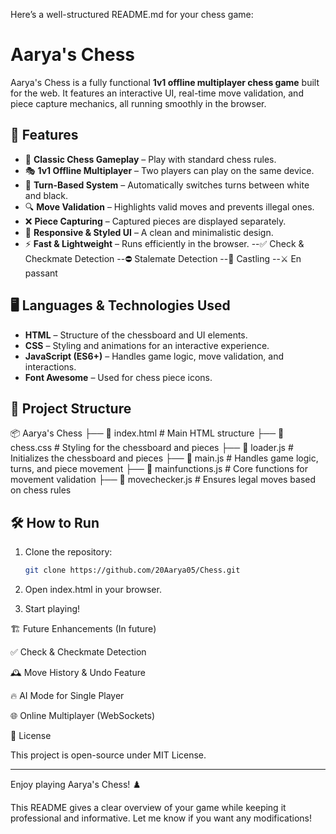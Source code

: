 Here’s a well-structured README.md for your chess game:

# Aarya's Chess

Aarya's Chess is a fully functional **1v1 offline multiplayer chess game** built for the web. It features an interactive UI, real-time move validation, and piece capture mechanics, all running smoothly in the browser.

## 🚀 Features

- 🏁 **Classic Chess Gameplay** – Play with standard chess rules.
- 🎭 **1v1 Offline Multiplayer** – Two players can play on the same device.
- 🔄 **Turn-Based System** – Automatically switches turns between white and black.
- 🔍 **Move Validation** – Highlights valid moves and prevents illegal ones.
- ❌ **Piece Capturing** – Captured pieces are displayed separately.
- 🎨 **Responsive & Styled UI** – A clean and minimalistic design.
- ⚡ **Fast & Lightweight** – Runs efficiently in the browser.
--✅ Check & Checkmate Detection
--⛔ Stalemate Detection
--🐘 Castling
--⚔️ En passant

## 🖥️ Languages & Technologies Used

- **HTML** – Structure of the chessboard and UI elements.
- **CSS** – Styling and animations for an interactive experience.
- **JavaScript (ES6+)** – Handles game logic, move validation, and interactions.
- **Font Awesome** – Used for chess piece icons.

## 📂 Project Structure

📦 Aarya's Chess 
├── 📄 index.html        # Main HTML structure 
├── 🎨 chess.css        # Styling for the chessboard and pieces 
├── 📜 loader.js        # Initializes the chessboard and pieces 
├── 📜 main.js          # Handles game logic, turns, and piece movement 
├── 📜 mainfunctions.js  # Core functions for movement validation 
├── 📜 movechecker.js    # Ensures legal moves based on chess rules

## 🛠️ How to Run

1. Clone the repository:
   ```sh
   git clone https://github.com/20Aarya05/Chess.git

2. Open index.html in your browser.


3. Start playing!



🏗️ Future Enhancements (In future)

✅ Check & Checkmate Detection

🕰️ Move History & Undo Feature

🔥 AI Mode for Single Player

🌐 Online Multiplayer (WebSockets)


📜 License

This project is open-source under MIT License.


---

Enjoy playing Aarya's Chess! ♟️

This README gives a clear overview of your game while keeping it professional and informative. Let me know if you want any modifications!

